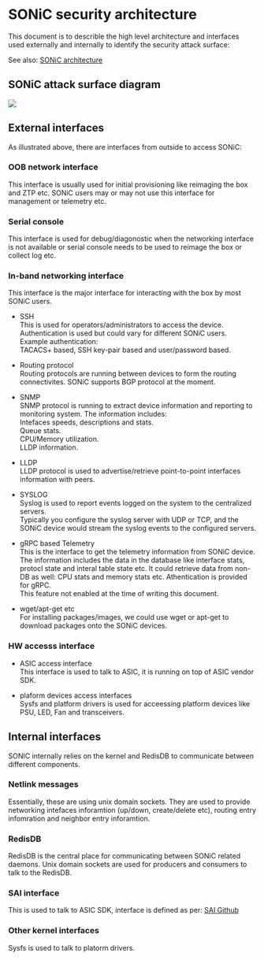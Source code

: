 # SONiC security architecture

This document is to describle the high level architecture and interfaces used externally and internally to identify the security attack surface:

See also:
[SONiC architecture](https://github.com/Azure/SONiC/wiki/Architecture)

## SONiC attack surface diagram
![](https://github.com/zhenggen-xu/sonic-security/blob/master/sonic-attacksurface-diagram.png)

## External interfaces
As illustrated above, there are interfaces from outside to access SONiC:

### OOB network interface
This interface is usually used for initial provisioning like reimaging the box and ZTP etc. SONiC users may or may not use this interface for management or telemetry etc.

### Serial console
This interface is used for debug/diagonostic when the networking interface is not available or serial console needs to be used to reimage the box or collect log etc.

### In-band networking interface
This interface is the major interface for interacting with the box by most SONiC users.

- SSH  
This is used for operators/administrators to access the device.  Authentication is used but could vary for different SONiC users.  
Example authentication:  
TACACS+ based, SSH key-pair based and user/password based.

- Routing protocol  
Routing protocols are running between devices to form the routing connectivites. SONiC supports BGP protocol at the moment.

- SNMP  
SNMP protocol is running to extract device information and reporting to monitoring system. The information includes:  
Intefaces speeds, descriptions and stats.  
Queue stats.  
CPU/Memory utilization.  
LLDP information.

- LLDP  
LLDP protocol is used to advertise/retrieve point-to-point interfaces information with peers.

- SYSLOG  
Syslog is used to report events logged on the system to the centralized servers.  
Typically you configure the syslog server with UDP or TCP, and the SONiC device would stream the syslog events to the configured servers.
 
- gRPC based Telemetry  
This is the interface to get the telemetry information from SONiC device. The information includes the data in the database like interface stats, protocl state and interal table state etc. It could retrieve data from non-DB as well: CPU stats and memory stats etc. Athentication is provided for gRPC.   
This feature not enabled at the time of writing this document.

- wget/apt-get etc  
For installing packages/images, we could use wget or apt-get to download packages onto the SONiC devices. 

### HW accesss interface
- ASIC access interface  
This interface is used to talk to ASIC, it is running on top of ASIC vendor SDK. 

- plaform devices access interfaces  
Sysfs and platform drivers is used for acceessing platform devices like PSU, LED, Fan and transceivers.


## Internal interfaces
SONIC internally relies on the kernel and RedisDB to communicate between different components.

### Netlink messages
Essentially, these are using unix domain sockets. They are used to provide networking intefaces inforamtion (up/down, create/delete etc), routing entry infomration and neighbor entry inforamtion.

### RedisDB
RedisDB is the central place for communicating between SONiC related daemons. Unix domain sockets are used for producers and consumers to talk to the RedisDB.

### SAI interface
This is used to talk to ASIC SDK, interface is defined as per:
[SAI Github](https://github.com/opencomputeproject/SAI)

### Other kernel interfaces
Sysfs is used to talk to platorm drivers.
